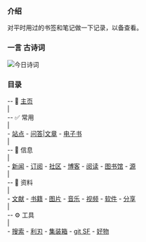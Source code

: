 ### 介绍

对平时用过的书签和笔记做一下记录，以备查看。

<!-- (考虑到`学习`模块属于文档类，故迁移到`notion`中.) -->

<!-- 现在主要使用 Notion，故这里只做基本维护。（2021.3.30） -->

### 一言 古诗词

<!-- <div align=left><img src="https://v1.jinrishici.com/all.svg?font-size=20&spacing=4"/></div> -->

<!-- ![今日诗词](https://v2.jinrishici.com/one.svg) -->

<img alt="今日诗词" src="https://v2.jinrishici.com/one.svg?font-size=24&spacing=4" style="max-width:100%; display: block; margin: 0 auto;">


### 目录
-- 📑 [主页](/)  
|  
-- ✅ 常用  
|  
    - [站点](/cy/site.md)
    - [问答|文章](/cy/问答_文章.md)
    - [电子书](/cy/电子书.md)  
|  
-- 📃 信息  
|  
    - [新闻](/信息/news.md)
    - [订阅](/信息/订阅.md)
    - [社区](信息/community.md)
    - [博客](信息/博客.md)
    - [阅读](信息/阅读.md)
    - [图书馆](信息/图书馆.md)
    - [源](信息/源.md)  
|  
-- 📁 资料  
|  
    - [文献](/zy/文献.md)
    - [书籍](/zy/books.md)
    - [图片](/zy/图片.md)
    - [音乐](/zy/音乐.md)
    - [视频](/zy/视频.md)
    - [软件](/zy/软件.md)
    - [分享](/zy/share.md)  
|  
-- ⚙️ 工具  
|  
    - [搜索](/tools/s&d.md)
    - [利刃](tools/利刃.md)
    - [集装箱](/tools/a1.md)
    - [git SF](/tools/a2.md)
    - [好物](tools/好物.md)

